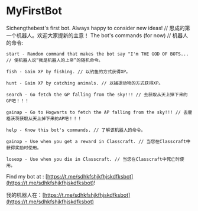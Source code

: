 # MyFirstBot

Sichengthebest's first bot. Always happy to consider new ideas! // 思成的第一个机器人。欢迎大家提新的主意！
The bot's commands (for now) // 机器人的命令:
```
start - Random command that makes the bot say "I'm THE GOD OF BOTS... // 使机器人说“我是机器人的上帝”的随机命令。

fish - Gain XP by fishing. // 以钓鱼的方式获得XP。

hunt - Gain XP by catching animals. // 以捕捉动物的方式获得XP。

search - Go fetch the GP falling from the sky!!! // 去获取从天上掉下来的GP吧！！！

gainap - Go to Hogwarts to fetch the AP falling from the sky!!! // 去霍格沃茨获取从天上掉下来的AP吧！！！

help - Know this bot's commands. // 了解该机器人的命令。

gainxp - Use when you get a reward in Classcraft. // 当您在Classcraft中获得奖励时使用。

losexp - Use when you die in Classcraft. // 当您在Classcraft中死亡时使用。
```
Find my bot at : [https://t.me/sdhkfshjkfhjskdfksbot](https://t.me/sdhkfshjkfhjskdfksbot)!




我的机器人在：[https://t.me/sdhkfshjkfhjskdfksbot](https://t.me/sdhkfshjkfhjskdfksbot)
